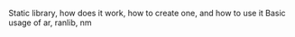 Static library, how does it work, how to create one, and how to use it
Basic usage of ar, ranlib, nm
